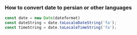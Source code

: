 ### How to convert date to persian or other languages

```Javascript
const date = new Date(dateformat)
const dateString = date.toLocaleDateString('fa');
const timeString = date.toLocaleTimeString('fa');

```
